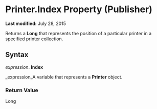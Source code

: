 
# Printer.Index Property (Publisher)

 **Last modified:** July 28, 2015

Returns a  **Long** that represents the position of a particular printer in a specified printer collection.

## Syntax

 _expression_. **Index**

 _expression_A variable that represents a  **Printer** object.


### Return Value

Long

